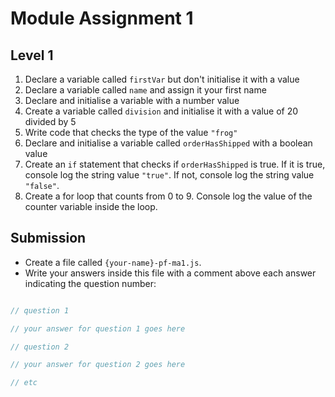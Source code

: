 # Module Assignment 1

## Level 1

1. Declare a variable called `firstVar` but don't initialise it with a value
2. Declare a variable called `name` and assign it your first name
3. Declare and initialise a variable with a number value
4. Create a variable called `division` and initialise it with a value of 20 divided by 5
5. Write code that checks the type of the value `"frog"`
6. Declare and initialise a variable called `orderHasShipped` with a boolean value
7. Create an `if` statement that checks if `orderHasShipped` is true. If it is true, console log the string value `"true"`. If not, console log the string value `"false"`.
8. Create a for loop that counts from 0 to 9. Console log the value of the counter variable inside the loop.

## Submission

- Create a file called `{your-name}-pf-ma1.js`.
- Write your answers inside this file with a comment above each answer indicating the question number:


```js

// question 1

// your answer for question 1 goes here

// question 2

// your answer for question 2 goes here

// etc

```

